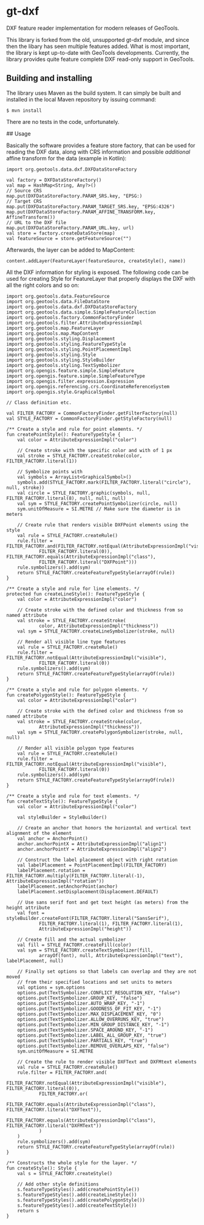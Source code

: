 # gt-dxf
DXF feature reader implementation for modern releases of GeoTools.

This library is forked from the old, unsupported gt-dxf module, and since then the libary has seen multiple features added.
What is most important, the library is kept up-to-date with GeoTools developments. Currently, the library provides quite
feature complete DXF read-only support in GeoTools.

## Building and installing

The library uses Maven as the build system. It can simply be built and installed in the local Maven repository by issuing command:

    $ mvn install

There are no tests in the code, unfortunately.

## Usage

Basically the software provides a feature store factory, that can be used for reading the DXF data, along with CRS information and
possible _additional_ affine transform for the data (example in Kotlin):
            
    import org.geotools.data.dxf.DXFDataStoreFactory

    val factory = DXFDataStoreFactory()
    val map = HashMap<String, Any?>()
    // Source CRS
    map.put(DXFDataStoreFactory.PARAM_SRS.key, "EPSG:)
    // Target CRS
    map.put(DXFDataStoreFactory.PARAM_TARGET_SRS.key, "EPSG:4326")
    map.put(DXFDataStoreFactory.PARAM_AFFINE_TRANSFORM.key, AffineTransform())
    // URL to the DXF file
    map.put(DXFDataStoreFactory.PARAM_URL.key, url)
    val store = factory.createDataStore(map)
    val featureSource = store.getFeatureSource("")
            

Afterwards, the layer can be added to MapContent:

    content.addLayer(FeatureLayer(featureSource, createStyle(), name))
    

All the DXF information for styling is exposed. The following code can be used for creating Style for FeatureLayer
that properly displays the DXF with all the right colors and so on:

    import org.geotools.data.FeatureSource
    import org.geotools.data.FileDataStore
    import org.geotools.data.dxf.DXFDataStoreFactory
    import org.geotools.data.simple.SimpleFeatureCollection
    import org.geotools.factory.CommonFactoryFinder
    import org.geotools.filter.AttributeExpressionImpl
    import org.geotools.map.FeatureLayer
    import org.geotools.map.MapContent
    import org.geotools.styling.Displacement
    import org.geotools.styling.FeatureTypeStyle
    import org.geotools.styling.PointPlacementImpl
    import org.geotools.styling.Style
    import org.geotools.styling.StyleBuilder
    import org.geotools.styling.TextSymbolizer
    import org.opengis.feature.simple.SimpleFeature
    import org.opengis.feature.simple.SimpleFeatureType
    import org.opengis.filter.expression.Expression
    import org.opengis.referencing.crs.CoordinateReferenceSystem
    import org.opengis.style.GraphicalSymbol

    // Class definition etc.

    val FILTER_FACTORY = CommonFactoryFinder.getFilterFactory(null)
    val STYLE_FACTORY = CommonFactoryFinder.getStyleFactory(null)

    /** Create a style and rule for point elements. */
    fun createPointStyle(): FeatureTypeStyle {
        val color = AttributeExpressionImpl("color")

        // Create stroke with the specific color and with of 1 px
        val stroke = STYLE_FACTORY.createStroke(color, FILTER_FACTORY.literal(1))

        // Symbolize points with
        val symbols = ArrayList<GraphicalSymbol>()
        symbols.add(STYLE_FACTORY.mark(FILTER_FACTORY.literal("circle"), null, stroke))
        val circle = STYLE_FACTORY.graphic(symbols, null, FILTER_FACTORY.literal(8), null, null, null)
        val sym = STYLE_FACTORY.createPointSymbolizer(circle, null)
        sym.unitOfMeasure = SI.METRE // Make sure the diameter is in meters

        // Create rule that renders visible DXFPoint elements using the style
        val rule = STYLE_FACTORY.createRule()
        rule.filter = FILTER_FACTORY.and(FILTER_FACTORY.notEqual(AttributeExpressionImpl("visible"),
                FILTER_FACTORY.literal(0)), FILTER_FACTORY.equals(AttributeExpressionImpl("class"),
                FILTER_FACTORY.literal("DXFPoint")))
        rule.symbolizers().add(sym)
        return STYLE_FACTORY.createFeatureTypeStyle(arrayOf(rule))
    }

    /** Create a style and rule for line elements. */
    protected fun createLineStyle(): FeatureTypeStyle {
        val color = AttributeExpressionImpl("color")

        // Create stroke with the defined color and thickness from so named attribute
        val stroke = STYLE_FACTORY.createStroke(
                color, AttributeExpressionImpl("thickness"))
        val sym = STYLE_FACTORY.createLineSymbolizer(stroke, null)

        // Render all visible line type features
        val rule = STYLE_FACTORY.createRule()
        rule.filter = FILTER_FACTORY.notEqual(AttributeExpressionImpl("visible"),
                FILTER_FACTORY.literal(0))
        rule.symbolizers().add(sym)
        return STYLE_FACTORY.createFeatureTypeStyle(arrayOf(rule))
    }

    /** Create a style and rule for polygon elements. */
    fun createPolygonStyle(): FeatureTypeStyle {
        val color = AttributeExpressionImpl("color")

        // Create stroke with the defined color and thickness from so named attribute
        val stroke = STYLE_FACTORY.createStroke(color,
                AttributeExpressionImpl("thickness"))
        val sym = STYLE_FACTORY.createPolygonSymbolizer(stroke, null, null)

        // Render all visible polygon type features
        val rule = STYLE_FACTORY.createRule()
        rule.filter = FILTER_FACTORY.notEqual(AttributeExpressionImpl("visible"),
                FILTER_FACTORY.literal(0))
        rule.symbolizers().add(sym)
        return STYLE_FACTORY.createFeatureTypeStyle(arrayOf(rule))
    }

    /** Create a style and rule for text elements. */
    fun createTextStyle(): FeatureTypeStyle {
        val color = AttributeExpressionImpl("color")

        val styleBuilder = StyleBuilder()

        // Create an anchor that honors the horizontal and vertical text alignment of the element
        val anchor = AnchorPoint()
        anchor.anchorPointX = AttributeExpressionImpl("align1")
        anchor.anchorPointY = AttributeExpressionImpl("align2")

        // Construct the label placement object with right rotation
        val labelPlacement = PointPlacementImpl(FILTER_FACTORY)
        labelPlacement.rotation = FILTER_FACTORY.multiply(FILTER_FACTORY.literal(-1), AttributeExpressionImpl("rotation"))
        labelPlacement.setAnchorPoint(anchor)
        labelPlacement.setDisplacement(Displacement.DEFAULT)

        // Use sans serif font and get text height (as meters) from the height attribute
        val font = styleBuilder.createFont(FILTER_FACTORY.literal("SansSerif"),
                FILTER_FACTORY.literal(1), FILTER_FACTORY.literal(1),
                AttributeExpressionImpl("height"))

        // Create fill and the actual symbolizer
        val fill = STYLE_FACTORY.createFill(color)
        val sym = STYLE_FACTORY.createTextSymbolizer(fill,
                arrayOf(font), null, AttributeExpressionImpl("text"), labelPlacement, null)

        // Finally set options so that labels can overlap and they are not moved
        // from their specified locations and set units to meters
        val options = sym.options
        options.put(TextSymbolizer.CONFLICT_RESOLUTION_KEY, "false")
        options.put(TextSymbolizer.GROUP_KEY, "false")
        options.put(TextSymbolizer.AUTO_WRAP_KEY, "-1")
        options.put(TextSymbolizer.GOODNESS_OF_FIT_KEY, "-1")
        options.put(TextSymbolizer.MAX_DISPLACEMENT_KEY, "0")
        options.put(TextSymbolizer.ALLOW_OVERRUNS_KEY, "true")
        options.put(TextSymbolizer.MIN_GROUP_DISTANCE_KEY, "-1")
        options.put(TextSymbolizer.SPACE_AROUND_KEY, "-1")
        options.put(TextSymbolizer.LABEL_ALL_GROUP_KEY, "true")
        options.put(TextSymbolizer.PARTIALS_KEY, "true")
        options.put(TextSymbolizer.REMOVE_OVERLAPS_KEY, "false")
        sym.unitOfMeasure = SI.METRE

        // Create the rule to render visible DXFText and DXFMtext elements
        val rule = STYLE_FACTORY.createRule()
        rule.filter = FILTER_FACTORY.and(
                FILTER_FACTORY.notEqual(AttributeExpressionImpl("visible"), FILTER_FACTORY.literal(0)),
                FILTER_FACTORY.or(
                        FILTER_FACTORY.equals(AttributeExpressionImpl("class"), FILTER_FACTORY.literal("DXFText")),
                        FILTER_FACTORY.equals(AttributeExpressionImpl("class"), FILTER_FACTORY.literal("DXFMText"))
                )
        )
        rule.symbolizers().add(sym)
        return STYLE_FACTORY.createFeatureTypeStyle(arrayOf(rule))
    }

    /** Constructs the whole style for the layer. */
    fun createStyle(): Style {
        val s = STYLE_FACTORY.createStyle()

        // Add other style definitions
        s.featureTypeStyles().add(createPointStyle())
        s.featureTypeStyles().add(createLineStyle())
        s.featureTypeStyles().add(createPolygonStyle())
        s.featureTypeStyles().add(createTextStyle())
        return s
    }
